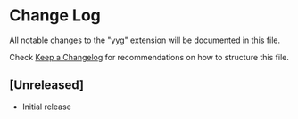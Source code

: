# Change Log

All notable changes to the "yyg" extension will be documented in this file.

Check [Keep a Changelog](http://keepachangelog.com/) for recommendations on how to structure this file.

## [Unreleased]

- Initial release